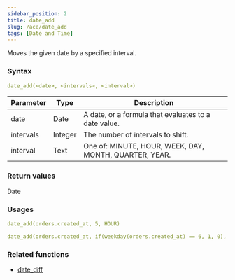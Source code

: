 ```yaml
---
sidebar_position: 2   
title: date_add
slug: /ace/date_add
tags: [Date and Time]
---
```

Moves the given date by a specified interval.
### Syntax

 ```yaml
date_add(<date>, <intervals>, <interval>)
```
    
| Parameter   | Type | Description |
| ----------- | ---- | ----------- |     
| date | Date | A date, or a formula that evaluates to a date value. |
| intervals | Integer | The number of intervals to shift. |
| interval | Text | One of: MINUTE, HOUR, WEEK, DAY, MONTH, QUARTER, YEAR. |

### Return values
Date


### Usages      

```yaml
date_add(orders.created_at, 5, HOUR)
```    

```yaml
date_add(orders.created_at, if(weekday(orders.created_at) == 6, 1, 0), DAY)
```    

### Related functions      
* [date_diff](/ace/date_diff)
